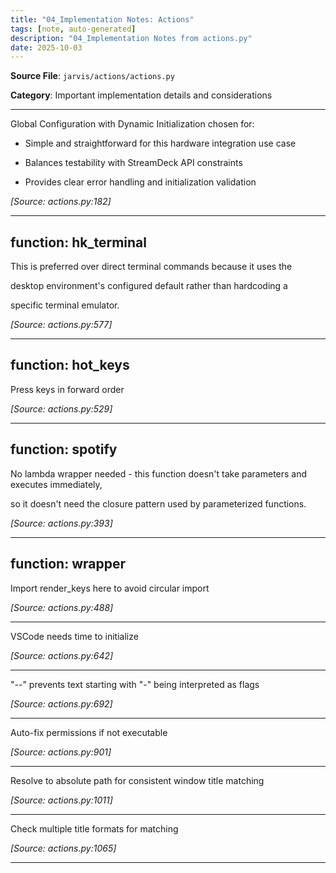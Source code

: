 ```yaml
---
title: "04_Implementation Notes: Actions"
tags: [note, auto-generated]
description: "04_Implementation Notes from actions.py"
date: 2025-10-03
---
```


**Source File**: `jarvis/actions/actions.py`

**Category**: Important implementation details and considerations

---

<a id="general-1"></a>

Global Configuration with Dynamic Initialization chosen for:

 - Simple and straightforward for this hardware integration use case

 - Balances testability with StreamDeck API constraints

 - Provides clear error handling and initialization validation

*[Source: actions.py:182]*

---

## function: hk_terminal

<a id="function:-hk_terminal-1"></a>

This is preferred over direct terminal commands because it uses the

 desktop environment's configured default rather than hardcoding a

 specific terminal emulator.

*[Source: actions.py:577]*

---

## function: hot_keys

<a id="function:-hot_keys-1"></a>

Press keys in forward order

*[Source: actions.py:529]*

---

## function: spotify

<a id="function:-spotify-1"></a>

No lambda wrapper needed - this function doesn't take parameters and executes immediately,

 so it doesn't need the closure pattern used by parameterized functions.

*[Source: actions.py:393]*

---

## function: wrapper

<a id="function:-wrapper-1"></a>

Import render_keys here to avoid circular import

*[Source: actions.py:488]*

---

<a id="function:-wrapper-2"></a>

VSCode needs time to initialize

*[Source: actions.py:642]*

---

<a id="function:-wrapper-3"></a>

"--" prevents text starting with "-" being interpreted as flags

*[Source: actions.py:692]*

---

<a id="function:-wrapper-4"></a>

Auto-fix permissions if not executable

*[Source: actions.py:901]*

---

<a id="function:-wrapper-5"></a>

Resolve to absolute path for consistent window title matching

*[Source: actions.py:1011]*

---

<a id="function:-wrapper-6"></a>

Check multiple title formats for matching

*[Source: actions.py:1065]*

---
